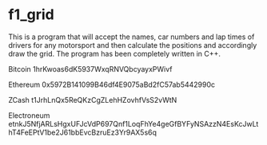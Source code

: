 # f1_grid
This is a program that will accept the names, car numbers and lap times of drivers for any motorsport and then calculate the positions and accordingly draw the grid.
The program has been completely written in C++.

Bitcoin 1hrKwoas6dK5937WxqRNVQbcyayxPWivf

Ethereum 0x5972B141099B46df4E9075aBd2fC57ab5442990c

ZCash t1JrhLnQx5ReQKzCgZLehHZovhfVsS2vWtN

Electroneum etnkJ5NfjARLsHgxUFJcVdP697Qnf1LoqFhYe4geGfBYFyNSAzzN4EsKcJwLthT4FeEPtV1be2J61bbEvcBzruEz3Yr9AX5s6q
